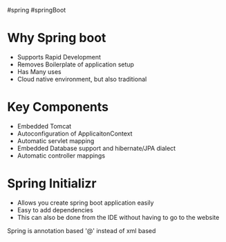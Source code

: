 #spring
#springBoot
# Why Spring boot
- Supports Rapid Development
- Removes Boilerplate of application setup
- Has Many uses
- Cloud native environment, but also traditional

# Key Components
-	Embedded Tomcat
-	Autoconfiguration of ApplicaitonContext
-	Automatic servlet mapping
-	Embedded Database support and hibernate/JPA dialect
-	Automatic controller mappings

# Spring Initializr
- Allows you create spring boot application easily
- Easy to add dependencies
- This can also be done from the IDE without having to go to the website

Spring is annotation based '@' instead of xml based
